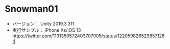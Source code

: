 # Snowman01

- バージョン： Unity 2019.3.3f1
- 実行サンプル： iPhone Xs/iOS 13  
https://twitter.com/1191350572403707905/status/1220598265298571264
